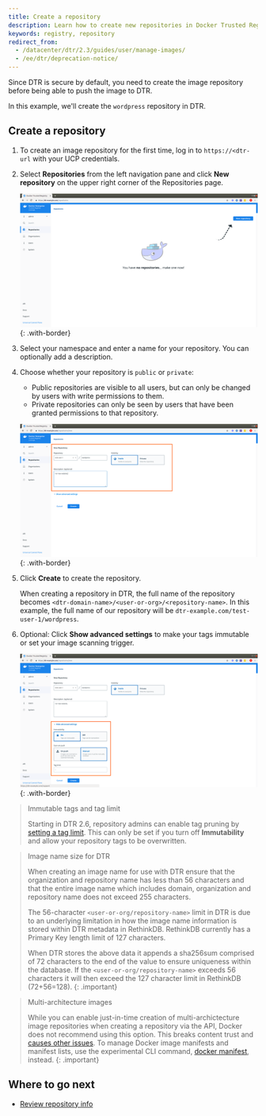 ```yaml
---
title: Create a repository
description: Learn how to create new repositories in Docker Trusted Registry.
keywords: registry, repository
redirect_from:
  - /datacenter/dtr/2.3/guides/user/manage-images/
  - /ee/dtr/deprecation-notice/
---
```


Since DTR is secure by default, you need to create the image repository before
being able to push the image to DTR.

In this example, we'll create the `wordpress` repository in DTR.

## Create a repository

1. To create an image repository for the first time, log in to `https://<dtr-url` with your UCP credentials.

2. Select **Repositories** from the left navigation pane and click **New repository** on the upper right corner of the Repositories page.

    ![](../../images/create-repository-1.png){: .with-border}


3. Select your namespace and enter a name for your repository. You can optionally add a description.

4.  Choose whether your repository is `public` or `private`:

    * Public repositories are visible to all users, but can only be changed by
  users with write permissions to them.
    * Private repositories can only be seen by users that have been granted
  permissions to that repository.

    ![](../../images/create-repository-2.png){: .with-border}


5. Click **Create** to create the repository.

   When creating a repository in DTR, the full name of the repository becomes
`<dtr-domain-name>/<user-or-org>/<repository-name>`. In this example, the full
name of our repository will be `dtr-example.com/test-user-1/wordpress`.

6. Optional: Click **Show advanced settings** to make your tags immutable or set your image scanning trigger.

    ![](../../images/create-repository-3.png){: .with-border}

> Immutable tags and tag limit
>
> Starting in DTR 2.6, repository admins can enable tag pruning by [setting a tag limit](../tag-pruning/#set-a-tag-limit). This can only be set if you turn off **Immutability** and allow your repository tags to be overwritten.

> Image name size for DTR
>
> When creating an image name for use with DTR ensure that the organization and repository name has less than 56 characters and that the entire image name which includes domain, organization and repository name does not exceed 255 characters.
>
> The 56-character `<user-or-org/repository-name>` limit in DTR is due to an underlying limitation in how the image name information is stored within DTR metadata in RethinkDB.  RethinkDB currently has a Primary Key length limit of 127 characters.
>
> When DTR stores the above data it appends a sha256sum comprised of 72 characters to the end of the value to ensure uniqueness within the database.  If the `<user-or-org/repository-name>` exceeds 56 characters it will then exceed the 127 character limit in RethinkDB (72+56=128).
{: .important}

> Multi-architecture images
>
> While you can enable just-in-time creation of multi-archictecture image repositories when creating a repository via the API, Docker does not recommend using this option. This breaks content trust and [causes other issues](/ee/dtr/release-notes/#264). To manage Docker image manifests and manifest lists, use the experimental CLI command, [docker manifest](/engine/reference/commandline/manifest/), instead.
{: .important}

## Where to go next

- [Review repository info](review-repository-info.md)
